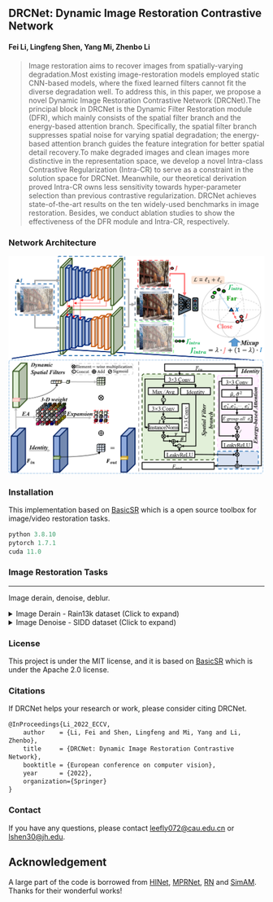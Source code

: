 
DRCNet: Dynamic Image Restoration Contrastive Network
---
#### Fei Li, Lingfeng Shen, Yang Mi, Zhenbo Li
####
> Image restoration aims to recover images from spatially-varying degradation.Most existing image-restoration models employed static CNN-based models, where the fixed learned filters cannot fit the diverse degradation well. To address this, in this paper, we propose a novel Dynamic Image Restoration Contrastive Network (DRCNet).The principal block in DRCNet is the Dynamic Filter Restoration module (DFR), which mainly consists of the spatial filter branch and the energy-based attention branch. Specifically, the spatial filter branch suppresses spatial noise for varying spatial degradation; the energy-based attention branch guides the feature integration for better spatial detail recovery.To make degraded images and clean images more distinctive in the representation space, we develop a novel Intra-class Contrastive Regularization (Intra-CR) to serve as a constraint in the solution space for DRCNet. Meanwhile, our theoretical derivation proved Intra-CR owns less sensitivity towards hyper-parameter selection than previous contrastive regularization. DRCNet achieves state-of-the-art results on the ten widely-used benchmarks in image restoration. Besides, we conduct ablation studies to show the effectiveness of the DFR module and Intra-CR, respectively.



### Network Architecture
<img src="Figures/DRCNet.png" alt="DRCNet" style="zoom:100%;" />



### Installation

This implementation based on [BasicSR](https://github.com/xinntao/BasicSR) which is a open source toolbox for image/video restoration tasks. 

```python
python 3.8.10
pytorch 1.7.1
cuda 11.0
```

### Image Restoration Tasks
---

Image derain, denoise, deblur.


<details> <summary> Image Derain - Rain13k dataset (Click to expand) </summary>

* prepare data


  * ```mkdir ./datasets/Rain13k```

  * download the [train](https://drive.google.com/drive/folders/1Hnnlc5kI0v9_BtfMytC2LR5VpLAFZtVe?usp=sharing) set and [test](https://drive.google.com/drive/folders/1PDWggNh8ylevFmrjo-JEvlmqsDlWWvZs?usp=sharing) set (refer to [MPRNet](https://github.com/swz30/MPRNet))




* train

    * ```python -m torch.distributed.launch --nproc_per_node=8 --master_port=4321 basicsr/train_rain.py -opt options/train/Rain13k/DRCNet.yml --launcher pytorch```

</details>






<details><summary>Image Denoise - SIDD dataset (Click to expand) </summary>

* prepare data

  * ```mkdir ./datasets/SIDD ```
  
 
  * it should be like:
  
    ```bash
    ./datasets/SIDD/Data
    ./datasets/SIDD/ValidationNoisyBlocksSrgb.mat
    ./datasets/SIDD/ValidationGtBlocksSrgb.mat
    ```
  
  * ```python scripts/data_preparation/sidd.py```
  
    * crop the train image pairs to 512x512 patches.

  
* train

  * ```python -m torch.distributed.launch --nproc_per_node=2 --master_port=4321 basicsr/train.py -opt options/train/GoPro/DRCNet.yml --launcher pytorch```

</details>



### License

This project is under the MIT license, and it is based on [BasicSR](https://github.com/xinntao/BasicSR) which is under the Apache 2.0 license.


### Citations

If DRCNet helps your research or work, please consider citing DRCNet.
```
@InProceedings{Li_2022_ECCV,
    author    = {Li, Fei and Shen, Lingfeng and Mi, Yang and Li, Zhenbo},
    title     = {DRCNet: Dynamic Image Restoration Contrastive Network},
    booktitle = {European conference on computer vision},
    year      = {2022},
    organization={Springer}
}
```

### Contact
If you have any questions, please contact leefly072@cau.edu.cn or lshen30@jh.edu.


## Acknowledgement
A large part of the code is borrowed from [HINet](https://github.com/megvii-model/HINet), [MPRNet](https://github.com/swz30/MPRNet), [RN](https://github.com/geekyutao/RN) and [SimAM](https://github.com/ZjjConan/SimAM). 
Thanks for their wonderful works!
